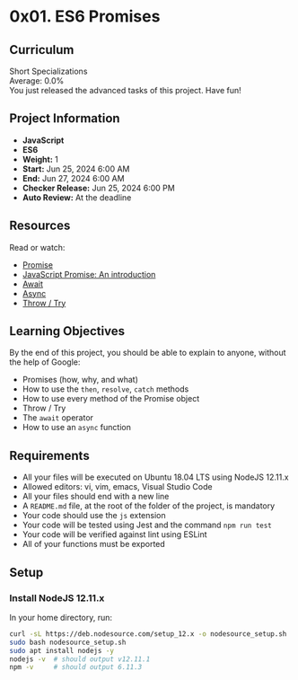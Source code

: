 # 0x01. ES6 Promises

## Curriculum
Short Specializations  
Average: 0.0%  
You just released the advanced tasks of this project. Have fun!

## Project Information
- **JavaScript**
- **ES6**
- **Weight:** 1
- **Start:** Jun 25, 2024 6:00 AM
- **End:** Jun 27, 2024 6:00 AM
- **Checker Release:** Jun 25, 2024 6:00 PM
- **Auto Review:** At the deadline

## Resources
Read or watch:
- [Promise](https://developer.mozilla.org/en-US/docs/Web/JavaScript/Reference/Global_Objects/Promise)
- [JavaScript Promise: An introduction](https://developers.google.com/web/fundamentals/primers/promises)
- [Await](https://developer.mozilla.org/en-US/docs/Web/JavaScript/Reference/Operators/await)
- [Async](https://developer.mozilla.org/en-US/docs/Web/JavaScript/Reference/Statements/async_function)
- [Throw / Try](https://developer.mozilla.org/en-US/docs/Web/JavaScript/Reference/Statements/throw)

## Learning Objectives
By the end of this project, you should be able to explain to anyone, without the help of Google:
- Promises (how, why, and what)
- How to use the `then`, `resolve`, `catch` methods
- How to use every method of the Promise object
- Throw / Try
- The `await` operator
- How to use an `async` function

## Requirements
- All your files will be executed on Ubuntu 18.04 LTS using NodeJS 12.11.x
- Allowed editors: vi, vim, emacs, Visual Studio Code
- All your files should end with a new line
- A `README.md` file, at the root of the folder of the project, is mandatory
- Your code should use the `js` extension
- Your code will be tested using Jest and the command `npm run test`
- Your code will be verified against lint using ESLint
- All of your functions must be exported

## Setup
### Install NodeJS 12.11.x
In your home directory, run:
```sh
curl -sL https://deb.nodesource.com/setup_12.x -o nodesource_setup.sh
sudo bash nodesource_setup.sh
sudo apt install nodejs -y
nodejs -v  # should output v12.11.1
npm -v     # should output 6.11.3
